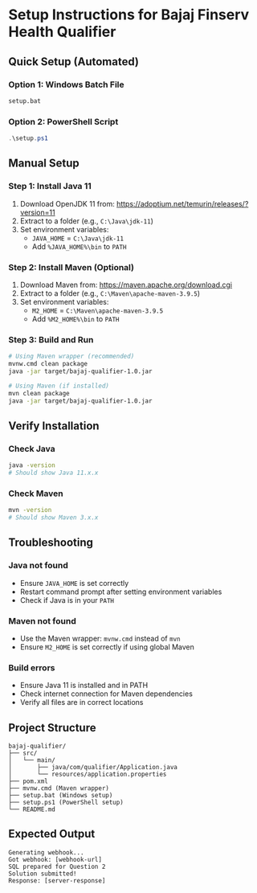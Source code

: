 # Setup Instructions for Bajaj Finserv Health Qualifier

## Quick Setup (Automated)

### Option 1: Windows Batch File
```bash
setup.bat
```

### Option 2: PowerShell Script
```powershell
.\setup.ps1
```

## Manual Setup

### Step 1: Install Java 11
1. Download OpenJDK 11 from: https://adoptium.net/temurin/releases/?version=11
2. Extract to a folder (e.g., `C:\Java\jdk-11`)
3. Set environment variables:
   - `JAVA_HOME` = `C:\Java\jdk-11`
   - Add `%JAVA_HOME%\bin` to `PATH`

### Step 2: Install Maven (Optional)
1. Download Maven from: https://maven.apache.org/download.cgi
2. Extract to a folder (e.g., `C:\Maven\apache-maven-3.9.5`)
3. Set environment variables:
   - `M2_HOME` = `C:\Maven\apache-maven-3.9.5`
   - Add `%M2_HOME%\bin` to `PATH`

### Step 3: Build and Run
```bash
# Using Maven wrapper (recommended)
mvnw.cmd clean package
java -jar target/bajaj-qualifier-1.0.jar

# Using Maven (if installed)
mvn clean package
java -jar target/bajaj-qualifier-1.0.jar
```

## Verify Installation

### Check Java
```bash
java -version
# Should show Java 11.x.x
```

### Check Maven
```bash
mvn -version
# Should show Maven 3.x.x
```

## Troubleshooting

### Java not found
- Ensure `JAVA_HOME` is set correctly
- Restart command prompt after setting environment variables
- Check if Java is in your `PATH`

### Maven not found
- Use the Maven wrapper: `mvnw.cmd` instead of `mvn`
- Ensure `M2_HOME` is set correctly if using global Maven

### Build errors
- Ensure Java 11 is installed and in PATH
- Check internet connection for Maven dependencies
- Verify all files are in correct locations

## Project Structure
```
bajaj-qualifier/
├── src/
│   └── main/
│       ├── java/com/qualifier/Application.java
│       └── resources/application.properties
├── pom.xml
├── mvnw.cmd (Maven wrapper)
├── setup.bat (Windows setup)
├── setup.ps1 (PowerShell setup)
└── README.md
```

## Expected Output
```
Generating webhook...
Got webhook: [webhook-url]
SQL prepared for Question 2
Solution submitted!
Response: [server-response]
```

